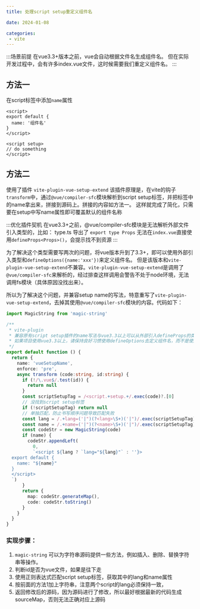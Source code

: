 ```yaml
---
title: 处理script setup重定义组件名

date: 2024-01-08

categories:
 - vite
---
```


:::场景前提
在vue3.3+版本之前，vue会自动根据文件名生成组件名。
但在实际开发过程中，会有许多index.vue文件，这时候需要我们重定义组件名。
:::

## 方法一

在script标签中添加`name`属性

```vue
<script>
export default {
  name: '组件名'
}
</script>

<script setup>
// do something
</script>

```

## 方法二

使用了插件 `vite-plugin-vue-setup-extend`
该插件原理是，在vite的钩子`transform`中，通过`@vue/compiler-sfc`模块解析到script setup标签，并把标签中的name拿出来，拼接到源码上。拼接的内容如方法一。
这样就完成了简化，只需要在setup中写name属性即可覆盖默认的组件名称


:::优化插件契机
在vue3.3+之前，@vue/compiler-sfc模块是无法解析外部文件引入类型的，比如： type.ts 导出了 `export type Props`
无法在`index.vue`直接使用`defineProps<Props>()`，会提示找不到资源
:::

为了解决这个类型需要写两次的问题，将vue版本升到了3.3+，即可以使用外部引入类型和`defineOptions({name:'xxx'})`来定义组件名。
但是该版本和`vite-plugin-vue-setup-extend`不兼容。`vite-plugin-vue-setup-extend`是调用了`@vue/compiler-sfc`来解析的，经过排查这样调用会警告不处于node环境，无法调用fs模块（具体原因没找出来）。

所以为了解决这个问题，并兼容setup name的写法，特意重写了`vite-plugin-vue-setup-extend`，去掉其使用`@vue/compiler-sfc`模块的内容。代码如下：

```ts
import MagicString from 'magic-string'

/**
 * vite-plugin
 * 兼容原有script setup插件的name写法与vue3.3以上可以从外部引入defineProps的类型声明
 * 如果项目使用vue3.3以上，请保持良好习惯使用defineOptions去定义组件名，而不是使用setup插件的name写法
 */
export default function () {
  return {
    name: 'vueSetupName',
    enforce: 'pre',
    async transform (code:string, id:string) {
      if (!/\.vue$/.test(id)) {
        return null
      }
      const scriptSetupTag = /<script.+setup.+/.exec(code)?.[0]
      // 没找到script setup标签
      if (!scriptSetupTag) return null
      // 单独匹配，防止书写顺序问题导致匹配失败
      const lang = /.+lang=('|")(?<lang>\S+)('|")/.exec(scriptSetupTag)?.groups?.lang
      const name = /.+name=('|")(?<name>\S+)('|")/.exec(scriptSetupTag)?.groups?.name
      const codeStr = new MagicString(code)
      if (name) {
        codeStr.appendLeft(
          0,
          `<script ${lang ? `lang="${lang}"` : ''}>
  export default {
    name: "${name}"
  }
  </script>
  `)
      }
      return {
        map: codeStr.generateMap(),
        code: codeStr.toString()
      }
    }
  }
}

```


### 实现步骤：
1. `magic-string` 可以为字符串源码提供一些方法，例如插入、删除、替换字符串等操作。
2. 判断id是否为vue文件，如果是往下走
3. 使用正则表达式匹配script setup标签，获取其中的lang和name属性
4. 按前面的方法1加上字符串，注意两个script的lang必须保持一致，
5. 返回修改后的源码，因为源码进行了修改，所以最好根据最新的代码生成sourceMap，否则无法正确对应上源码